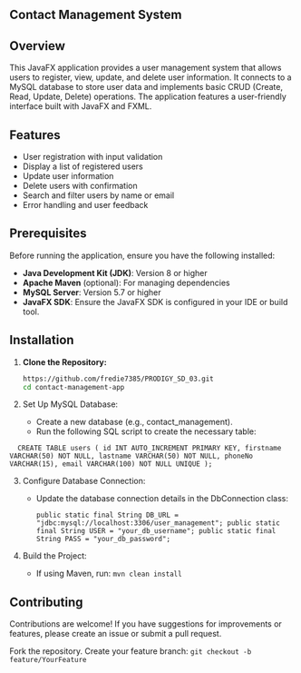 ## Contact Management System

## Overview

This JavaFX application provides a user management system that allows users to register, view, update, and delete user
information. It connects to a MySQL database to store user data and implements basic CRUD (Create, Read, Update, Delete)
operations. The application features a user-friendly interface built with JavaFX and FXML.

## Features

* User registration with input validation
* Display a list of registered users
* Update user information
* Delete users with confirmation
* Search and filter users by name or email
* Error handling and user feedback

## Prerequisites

Before running the application, ensure you have the following installed:

* **Java Development Kit (JDK)**: Version 8 or higher
* **Apache Maven** (optional): For managing dependencies
* **MySQL Server**: Version 5.7 or higher
* **JavaFX SDK**: Ensure the JavaFX SDK is configured in your IDE or build tool.

## Installation

1. **Clone the Repository:**
   ```bash
   https://github.com/fredie7385/PRODIGY_SD_03.git
   cd contact-management-app    


2. Set Up MySQL Database:

    * Create a new database (e.g., contact_management).
    * Run the following SQL script to create the necessary table:

`  CREATE TABLE users (
  id INT AUTO_INCREMENT PRIMARY KEY,
  firstname VARCHAR(50) NOT NULL,
  lastname VARCHAR(50) NOT NULL,
  phoneNo VARCHAR(15),
  email VARCHAR(100) NOT NULL UNIQUE
  );`

3. Configure Database Connection:

    * Update the database connection details in the DbConnection class:

      `public static final String DB_URL = "jdbc:mysql://localhost:3306/user_management";
      public static final String USER = "your_db_username";
      public static final String PASS = "your_db_password";`
4. Build the Project:

    * If using Maven, run:
      `mvn clean install`

## Contributing

Contributions are welcome! If you have suggestions for improvements or features, please create an issue or submit a pull
request.

Fork the repository.
Create your feature branch:
`git checkout -b feature/YourFeature`
